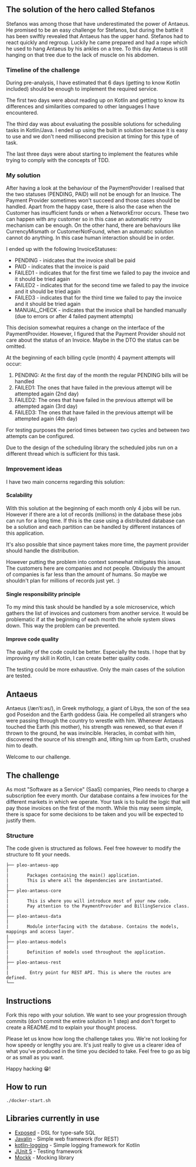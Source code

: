 ## The solution of the hero called Stefanos

Stefanos was among those that have underestimated the power of Antaeus. He promised to be an easy challenge for Stefanos, but during the battle it has been swiftly revealed that Antaeus has the upper hand. Stefanos had to react quickly and regroup. Luckily he came prepared and had a rope which he used to hang Antaeus by his ankles on a tree. To this day Antaeus is still hanging on that tree due to the lack of muscle on his abdomen.


### Timeline of the challenge

During pre-analysis, I have estimated that 6 days (getting to know Kotlin included) should be enough to implement the required service.

The first two days were about reading up on Kotlin and getting to know its differences and similarities compared to other languages I have encountered.

The third day was about evaluating the possible solutions for scheduling tasks in Kotlin/Java. I ended up using the built in solution because it is easy to use and we don't need millisecond precision at timing for this type of task.

The last three days were about starting to implement the features while trying to comply with the concepts of TDD.


### My solution

After having a look at the behaviour of the PaymentProvider I realised that the two statuses (PENDING, PAID) will not be enough for an Invoice. The Payment Provider sometimes won't succeed and those cases should be handled. Apart from the happy case, there is also the case when the Customer has insufficient funds or when a NetworkError occurs. These two can happen with any customer so in this case an automatic retry mechanism can be enough. On the other hand, there are behaviours like CurrencyMismath or CustomerNotFound, when an automatic solution cannot do anything. In this case human interaction should be in order.

I ended up with the following InvoiceStatuses:
* PENDING - inidcates that the invoice shall be paid
* PAID - indicates that the invoice is paid
* FAILED1 - indicates that for the first time we failed to pay the invoice and it should be tried again
* FAILED2 - indicates that for the second time we failed to pay the invoice and it should be tried again
* FAILED3 - indicates that for the third time we failed to pay the invoice and it should be tried again
* MANUAL_CHECK - indicates that the invoice shall be handled manually (due to errors or after 4 failed payment attempts)

This decision somewhat requires a change on the interface of the PaymentProvider. However, I figured that the Payment Provider should not care about the status of an Invoice. Maybe in the DTO the status can be omitted.

At the beginning of each billing cycle (month) 4 payment attempts will occur:
1. PENDING: At the first day of the month the regular PENDING bills will be handled
2. FAILED1: The ones that have failed in the previous attempt will be attempted again (2nd day)
3. FAILED2: The ones that have failed in the previous attempt will be attempted again (3rd day)
4. FAILED3: The ones that have failed in the previous attempt will be attempted again (4th day)

For testing purposes the period times between two cycles and between two attempts can be configured.

Due to the design of the scheduling library the scheduled jobs run on a different thread which is sufficient for this task.

### Improvement ideas

I have two main concerns regarding this solution:

#### Scalability
With this solution at the beginning of each month only 4 jobs will be run. However if there are a lot of records (millions) in the database these jobs can run for a long time. If this is the case using a distributed database can be a solution and each partition can be handled by different instances of this application.

It's also possible that since payment takes more time, the payment provider should handle the distribution.

However putting the problem into context somewhat mitigates this issue. The customers here are companies and not people. Obviously the amount of companies is far less than the amount of humans. So maybe we shouldn't plan for millions of records just yet. :)

#### Single responsibility principle

To my mind this task should be handled by a sole microservice, which gathers the list of invoices and customers from another service. It would be problematic if at the beginning of each month the whole system slows down. This way the problem can be prevented.

#### Improve code quality

The quality of the code could be better. Especially the tests. I hope that by improving my skill in Kotlin, I can create better quality code.

The testing could be more exhaustive. Only the main cases of the solution are tested.



## Antaeus

Antaeus (/ænˈtiːəs/), in Greek mythology, a giant of Libya, the son of the sea god Poseidon and the Earth goddess Gaia. He compelled all strangers who were passing through the country to wrestle with him. Whenever Antaeus touched the Earth (his mother), his strength was renewed, so that even if thrown to the ground, he was invincible. Heracles, in combat with him, discovered the source of his strength and, lifting him up from Earth, crushed him to death.

Welcome to our challenge.

## The challenge

As most "Software as a Service" (SaaS) companies, Pleo needs to charge a subscription fee every month. Our database contains a few invoices for the different markets in which we operate. Your task is to build the logic that will pay those invoices on the first of the month. While this may seem simple, there is space for some decisions to be taken and you will be expected to justify them.

### Structure
The code given is structured as follows. Feel free however to modify the structure to fit your needs.
```
├── pleo-antaeus-app
|
|       Packages containing the main() application. 
|       This is where all the dependencies are instantiated.
|
├── pleo-antaeus-core
|
|       This is where you will introduce most of your new code.
|       Pay attention to the PaymentProvider and BillingService class.
|
├── pleo-antaeus-data
|
|       Module interfacing with the database. Contains the models, mappings and access layer.
|
├── pleo-antaeus-models
|
|       Definition of models used throughout the application.
|
├── pleo-antaeus-rest
|
|        Entry point for REST API. This is where the routes are defined.
└──
```

## Instructions
Fork this repo with your solution. We want to see your progression through commits (don’t commit the entire solution in 1 step) and don't forget to create a README.md to explain your thought process.

Please let us know how long the challenge takes you. We're not looking for how speedy or lengthy you are. It's just really to give us a clearer idea of what you've produced in the time you decided to take. Feel free to go as big or as small as you want.

Happy hacking 😁!

## How to run
```
./docker-start.sh
```

## Libraries currently in use
* [Exposed](https://github.com/JetBrains/Exposed) - DSL for type-safe SQL
* [Javalin](https://javalin.io/) - Simple web framework (for REST)
* [kotlin-logging](https://github.com/MicroUtils/kotlin-logging) - Simple logging framework for Kotlin
* [JUnit 5](https://junit.org/junit5/) - Testing framework
* [Mockk](https://mockk.io/) - Mocking library

